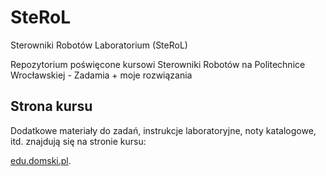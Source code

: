 ﻿# SteRoL

Sterowniki Robotów Laboratorium (SteRoL)

Repozytorium poświęcone kursowi Sterowniki Robotów na Politechnice Wrocławskiej - Zadamia + moje rozwiązania

## Strona kursu

Dodatkowe materiały do zadań, instrukcje laboratoryjne, noty katalogowe, itd. 
znajdują się na stronie kursu:

[edu.domski.pl](https://edu.domski.pl/kursy/sterowniki-robotow).





